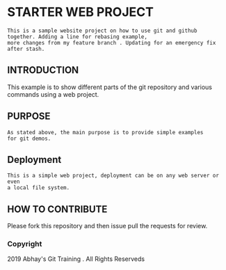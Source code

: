  # STARTER WEB PROJECT
    This is a sample website project on how to use git and github together. Adding a line for rebasing example,
    more changes from my feature branch . Updating for an emergency fix after stash.

 ## INTRODUCTION
   This example is to show different parts of the git repository
   and various commands using a web project.
 ## PURPOSE
    As stated above, the main purpose is to provide simple examples
    for git demos.
 ## Deployment
    This is a simple web project, deployment can be on any web server or even  
    a local file system.
 ## HOW TO CONTRIBUTE
 Please fork this repository and then issue pull the requests for review.

 ### Copyright
 2019 Abhay's Git Training . All Rights Reserveds
